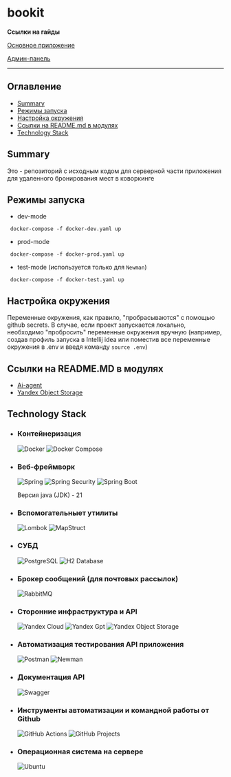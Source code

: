 # bookit

**Ссылки на гайды**

[Основное приложение](https://github.com/open-cu/bookit-back/wiki/User-Guide)

[Админ-панель](https://github.com/open-cu/bookit-back/wiki/админ-панель)

---

## Оглавление

  * [Summary](#summary)
  * [Режимы запуска](#режимы-запуска)
  * [Настройка окружения](#настройка-окружения)
  * [Ссылки на README.md в модулях](#ссылки-на-readmemd-в-модулях)
  * [Technology Stack](#technology-stack)

## Summary
Это - репозиторий с исходным кодом для серверной части приложения для удаленного бронирования мест в коворкинге

## Режимы запуска
* dev-mode

``` docker-compose -f docker-dev.yaml up```
* prod-mode

``` docker-compose -f docker-prod.yaml up```
* test-mode (используется только для ```Newman```)

``` docker-compose -f docker-test.yaml up```

## Настройка окружения
Переменные окружения, как правило, "пробрасываются" с помощью github secrets. В случае, если проект запускается локально, необходимо "пробросить" переменные окружения вручную (например, создав профиль запуска в Intellij idea или поместив все переменные окружения в .env и введя команду ```source .env```)

## Ссылки на README.MD в модулях
 * [Ai-agent](/ai-agent-adapter/README.md)
 * [Yandex Object Storage](/s3-adapter/src/main/java/com/opencu/bookit/adapter/out/s3_adapter/README.md)

## Technology Stack
* ### Контейнеризация
  ![Docker](https://img.shields.io/badge/docker-257bd6?style=for-the-badge&logo=docker&logoColor=white)
  ![Docker Compose](https://img.shields.io/badge/docker--compose-2496ED?style=for-the-badge&logo=docker&logoColor=white)

* ### Веб-фреймворк
  ![Spring](https://img.shields.io/badge/Spring-6DB33F?style=for-the-badge&logo=spring&logoColor=white)
  ![Spring Security](https://img.shields.io/badge/Spring_Security-6DB33F?style=for-the-badge&logo=spring-security&logoColor=white)
  ![Spring Boot](https://img.shields.io/badge/Spring_Boot-6DB33F?style=for-the-badge&logo=springboot&logoColor=white)

  Версия java (JDK) - 21

* ### Вспомогательныет утилиты
  ![Lombok](https://img.shields.io/badge/Lombok-%23FF6600?style=for-the-badge&logo=Lombok&logoColor=white)
  ![MapStruct](https://img.shields.io/badge/MapStruct-%23FF6600?style=for-the-badge&logo=MapStruct&logoColor=white)

* ### СУБД
  ![PostgreSQL](https://img.shields.io/badge/postgresql-4169e1?style=for-the-badge&logo=postgresql&logoColor=white)
  ![H2 Database](https://img.shields.io/badge/H2%20Database-2C3E50?style=for-the-badge&logo=h2Database&logoColor=white)

* ### Брокер сообщений (для почтовых рассылок)
  ![RabbitMQ](https://img.shields.io/badge/-rabbitmq-%23FF6600?style=for-the-badge&logo=rabbitmq&logoColor=white)

* ### Сторонние инфраструктура и API
  ![Yandex Cloud](https://img.shields.io/badge/Yandex_Cloud-5282FF?style=for-the-badge&logo=yandexcloud&logoColor=white)
  ![Yandex Gpt](https://img.shields.io/badge/Yandex_Gpt-5282FF?style=for-the-badge&logo=yandexcloud&logoColor=white)
  ![Yandex Object Storage](https://img.shields.io/badge/Yandex_Object_Storage-5282FF?style=for-the-badge&logo=yandexcloud&logoColor=white)

* ### Автоматизация тестирования API приложения
  ![Postman](https://img.shields.io/badge/Postman-FF6C37?style=for-the-badge&logo=postman&logoColor=white)
  ![Newman](https://img.shields.io/badge/Newman-007ACC?style=for-the-badge&logo=postman&logoColor=white)

* ### Документация API 
  ![Swagger](https://img.shields.io/badge/Swagger-6DB33F?style=for-the-badge&logo=swagger&logoColor=white)

* ### Инструменты автоматизации и командной работы от Github
  ![GitHub Actions](https://img.shields.io/badge/GitHub_Actions-2088FF?style=for-the-badge&logo=github-actions&logoColor=white)
  ![GitHub Projects](https://img.shields.io/badge/GitHub_Projects-181717?style=for-the-badge&logo=github&logoColor=white "Вместо Jira")

* ### Операционная система на сервере
  ![Ubuntu](https://img.shields.io/badge/Ubuntu-E95420?style=for-the-badge&logo=ubuntu&logoColor=white)
